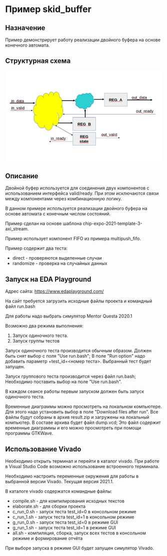 # Пример skid_buffer

## Назначение

Пример демонстрирует работу реализации двойного буфера на основе конечного автомата.

## Структурная схема

![struct](./doc/struct_skid_buffer.png)

## Описание

Двойной буфер используется для соединения двух компонентов с использованием интерфейса valid/ready. При этом исключаются связи между компонентами через комбинационную логику.

В данном примере используется реализации двойного буфера на основе автомата с конечным числом состояний.

Пример сделан на основе шаблона chip-expo-2021-template-3-axi_stream.

Пример использует компонент FIFO из примера multipush_fifo.

Пример содержит два теста:
* direct - проверяются выделенные случаи
* randomize - проверка на случайных данных


## Запуск на EDA Playground

Адрес сайта: https://www.edaplayground.com/

На сайт требуется загрузить исходные файлы проекта и командный файл run.bash

Для работы надо выбрать симулятор Mentor Questa 2020.1

Возможно два режима выполнения:
1. Запуск одиночного теста.
2. Запуск группы тестов

Запуск одиночного теста производится обычным образом. Должен быть снят выбор с поля "Use run.bash"; В поле  "Run option" надо добавить параметр +test_id=<номер теста>. Выбранный тест будет запущен.

Запуск группового теста производится через файл run.bash; Необходимо поставить выбор на поле "Use run.bash". 

В каждом сеансе работы первым запуском должен быть запуск одиночного теста.

Временные диаграммы можно просмотреть на локальном компьютере. Для этого 
надо установить выбор в поле "Download files after run". Все файлы будут собраны в архив result.zip и загружены на локальный компьютер. В составе архива будет файл dump.vcd; Это файл содержит временные диаграммы и его можно просмотреть при помощи программы GTKWave.

## Использование Vivado

Необходимо открыть терминал и перейти в каталог vivado. При работе в Visual Studio Code возможно использование встроенного терминала.

Необходимо настроить переменные окружения для работы в выбранной версии Vivado. Текущая версия 2021.1.

В каталоге vivado содержатся командные файлы:

* compile.sh - для компилирования исходных текстов
* elaborate.sh - для сборки проекта
* c_run_0.sh - запуск теста test_id=0 в консольном режиме
* c_run_1.sh - запуск теста test_id=1 в консольном режиме
* g_run_0.sh - запуск теста test_id=0 в режиме GUI
* g_run_1.sh - запуск теста test_id=1 в режиме GUI
* all.sh - компиляция, сборка, запуск всех тестов в консольном режиме и формирование отчёта 

При выборе запуска в режиме GUI будет запущен симулятор Vivado. 


